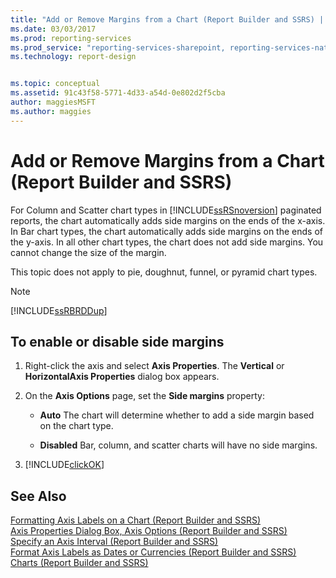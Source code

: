 ```yaml
---
title: "Add or Remove Margins from a Chart (Report Builder and SSRS) | Microsoft Docs"
ms.date: 03/03/2017
ms.prod: reporting-services
ms.prod_service: "reporting-services-sharepoint, reporting-services-native"
ms.technology: report-design


ms.topic: conceptual
ms.assetid: 91c43f58-5771-4d33-a54d-0e802d2f5cba
author: maggiesMSFT
ms.author: maggies
---
```

# Add or Remove Margins from a Chart (Report Builder and SSRS)
For Column and Scatter chart types in [!INCLUDE[ssRSnoversion](../../includes/ssrsnoversion-md.md)] paginated reports, the chart automatically adds side margins on the ends of the x-axis. In Bar chart types, the chart automatically adds side margins on the ends of the y-axis. In all other chart types, the chart does not add side margins. You cannot change the size of the margin.  
  
 This topic does not apply to pie, doughnut, funnel, or pyramid chart types.  
  
> [!NOTE]  
>  [!INCLUDE[ssRBRDDup](../../includes/ssrbrddup-md.md)]  
  
## To enable or disable side margins  
  
1.  Right-click the axis and select **Axis Properties**. The **Vertical** or **HorizontalAxis Properties** dialog box appears.  
  
2.  On the **Axis Options** page, set the **Side margins** property:  
  
    -   **Auto** The chart will determine whether to add a side margin based on the chart type.  
  
    -   **Disabled** Bar, column, and scatter charts will have no side margins.  
  
3.  [!INCLUDE[clickOK](../../includes/clickok-md.md)]  
  
## See Also  
 [Formatting Axis Labels on a Chart &#40;Report Builder and SSRS&#41;](../../reporting-services/report-design/formatting-axis-labels-on-a-chart-report-builder-and-ssrs.md)   
 [Axis Properties Dialog Box, Axis Options &#40;Report Builder and SSRS&#41;](https://msdn.microsoft.com/library/b276e210-7a12-48ae-971b-7dabae51df11)   
 [Specify an Axis Interval &#40;Report Builder and SSRS&#41;](../../reporting-services/report-design/specify-an-axis-interval-report-builder-and-ssrs.md)   
 [Format Axis Labels as Dates or Currencies &#40;Report Builder and SSRS&#41;](../../reporting-services/report-design/format-axis-labels-as-dates-or-currencies-report-builder-and-ssrs.md)   
 [Charts &#40;Report Builder and SSRS&#41;](../../reporting-services/report-design/charts-report-builder-and-ssrs.md)  
  
  
